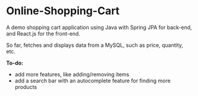 # Online-Shopping-Cart
A demo shopping cart application using Java with Spring JPA for back-end, and React.js for the front-end.

So far, fetches and displays data from a MySQL, such as price, quantity, etc.

**To-do:** 
* add more features, like adding/removing items
* add a search bar with an autocomplete feature for finding more products
